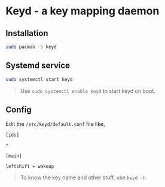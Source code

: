 # Keyd - a key mapping daemon

## Installation

```bash
sudo pacman -S keyd
```

## Systemd service

```bash
sudo systemctl start keyd
```

> Use `sudo systemctl enable keyd` to start keyd on boot.

## Config

Edit the `/etc/keyd/default.conf` file like,

```
[ids]

*

[main]

leftshift = wakeup

```

> To know the key name and other stuff, use `keyd -h`.
